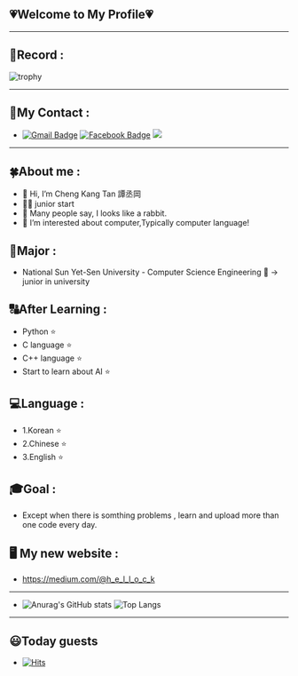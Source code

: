 ## 💗Welcome to My Profile💗 
---------
## 🎁Record  :
![trophy](https://github-profile-trophy.vercel.app/?username=TCK2001)
<!---
[![commit combo](http://commitcombo.com/get?user=TCK2001&theme=Sunset-mini)](https://github.com/devxb/commitcombo)
--->
---------
## 🌟My Contact : 
- [![Gmail Badge](https://img.shields.io/badge/Gmail-d14836?style=flat-square&logo=Gmail&logoColor=white&link=mailto:ekatmdrkd7227@gmail.com)](mailto:ekatmdrkd7227@gmail.com)
  [![Facebook Badge](https://img.shields.io/badge/facebook-1877f2?style=flat-square&logo=facebook&logoColor=white&link=https://www.facebook.com/chengkang2001)](https://www.facebook.com/chengkang2001)
   <image src="https://img.shields.io/github/followers/TCK2001?style=social">
---------
## 🍀About me : 
+ 👋 Hi, I’m Cheng Kang Tan 譚丞岡
+ 👨‍🎓 junior start
+ :rabbit: Many people say, I looks like a rabbit.
+ 👀 I’m interested about computer,Typically computer language!
## 🥇Major  :
+ National Sun Yet-Sen University - Computer Science Engineering 🙆 -> junior in university
## 🔠After Learning :
+ Python :star:
+ C language :star:
+ C++ language :star:
+ Start to learn about AI :star:
## 💻Language :
+  1.Korean :star:
+  2.Chinese :star:
+  3.English :star:
## 🎓Goal  :
+ Except when there is somthing problems , learn and upload more than one code every day.
## 🖥️ My new website : 
+ [https://medium.com/@h_e_l_l_o_c_k ](https://medium.com/@hichengkang)
--------
- ![Anurag's GitHub stats](https://github-readme-stats.vercel.app/api?username=TCK2001&show_icons=true&theme=highcontrast)
  ![Top Langs](https://github-readme-stats.vercel.app/api/top-langs/?username=TCK2001&langs_count=8)
--------
## 😃Today guests 
- [![Hits](https://hits.seeyoufarm.com/api/count/incr/badge.svg?url=https%3A%2F%2Fgithub.com%2FTCK2001&count_bg=%2379C83D&title_bg=%23555555&icon=&icon_color=%23E7E7E7&title=hits&edge_flat=false)](https://hits.seeyoufarm.com)
 
<!---
TCK2001/TCK2001 is a ✨ special ✨ repository because its `README.md` (this file) appears on your GitHub profile.
You can click the Preview link to take a look at your changes.
--->
